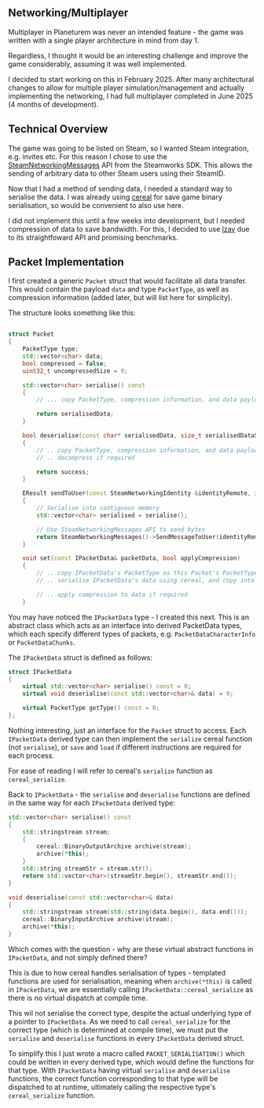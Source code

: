 ## Networking/Multiplayer
Multiplayer in Planeturem was never an intended feature - the game was written with a single player architecture in mind from day 1.

Regardless, I thought it would be an interesting challenge and improve the game considerably, assuming it was well implemented.

I decided to start working on this in February 2025. After many architectural changes to allow for multiple player simulation/management and actually implementing the networking, I had full multiplayer completed in June 2025 (4 months of development).

## Technical Overview
The game was going to be listed on Steam, so I wanted Steam integration, e.g. invites etc. For this reason I chose to use the [SteamNetworkingMessages](https://partner.steamgames.com/doc/api/ISteamnetworkingMessages) API from the Steamworks SDK. This allows the sending of arbitrary data to other Steam users using their SteamID.

Now that I had a method of sending data, I needed a standard way to serialise the data. I was already using [cereal](https://uscilab.github.io/cereal/) for save game binary serialisation, so would be convenient to also use here.

I did not implement this until a few weeks into development, but I needed compression of data to save bandwidth. For this, I decided to use [lzav](https://github.com/avaneev/lzav) due to its straightfoward API and promising benchmarks.

## Packet Implementation
I first created a generic `Packet` struct that would facilitate all data transfer. This would contain the payload `data` and type `PacketType`, as well as compression information (added later, but will list here for simplicity).

The structure looks something like this:
```cpp

struct Packet
{
    PacketType type;
    std::vector<char> data;
    bool compressed = false;
    uint32_t uncompressedSize = 0;

    std::vector<char> serialise() const
    {
        // ... copy PacketType, compression information, and data payload into contiguous memory for transfer

        return serialisedData;
    }

    bool deserialise(const char* serialisedData, size_t serialisedDataSize)
    {
        // .. copy PacketType, compression information, and data payload from passed in data into Packet memory
        // .. decompress if required

        return success;
    }

    EResult sendToUser(const SteamNetworkingIdentity &identityRemote, int nSendFlags, int nRemoteChannel) const
    {
        // Serialise into contiguous memory
        std::vector<char> serialised = serialise();

        // Use SteamNetworkingMessages API to send bytes
        return SteamNetworkingMessages()->SendMessageToUser(identityRemote, serialised.data(), serialised.size(), nSendFlags, nRemoteChannel);
    }

    void set(const IPacketData& packetData, bool applyCompression)
    {
        // .. copy IPacketData's PacketType as this Packet's PacketType
        // .. serialise IPacketData's data using cereal, and copy into Packet data payload

        // .. apply compression to data if required
    }
```

You may have noticed the `IPacketData` type - I created this next. This is an abstract class which acts as an interface into derived PacketData types, which each specify different types of packets, e.g. `PacketDataCharacterInfo` or `PacketDataChunks`.

The `IPacketData` struct is defined as follows:
```cpp
struct IPacketData
{
    virtual std::vector<char> serialise() const = 0;
    virtual void deserialise(const std::vector<char>& data) = 0;

    virtual PacketType getType() const = 0;
};
```
Nothing interesting, just an interface for the `Packet` struct to access. Each `IPacketData` derived type can then implement the `serialize` cereal function (not `serialise`), or `save` and `load` if different instructions are required for each process.

For ease of reading I will refer to cereal's `serialize` function as `cereal_serialize`.

Back to `IPacketData` - the `serialise` and `deserialise` functions are defined in the same way for each `IPacketData` derived type:
```cpp
std::vector<char> serialise() const
{
    std::stringstream stream;
    {
        cereal::BinaryOutputArchive archive(stream);
        archive(*this);
    }
    std::string streamStr = stream.str();
    return std::vector<char>(streamStr.begin(), streamStr.end());
}

void deserialise(const std::vector<char>& data)
{
    std::stringstream stream(std::string(data.begin(), data.end()));
    cereal::BinaryInputArchive archive(stream);
    archive(*this);
}
```
Which comes with the question - why are these virtual abstract functions in `IPacketData`, and not simply defined there?

This is due to how cereal handles serialisation of types - templated functions are used for serialisation, meaning when `archive(*this)` is called in `IPacketData`, we are essentially calling `IPacketData::cereal_serialize` as there is no virtual dispatch at compile time.

This wil not serialise the correct type, despite the actual underlying type of a pointer to `IPacketData`. As we need to call `cereal_serialize` for the correct type (which is determined at compile time), we must put the `serialise` and `deserialise` functions in every `IPacketData` derived struct.

To simplify this I just wrote a macro called `PACKET_SERIALISATION()` which could be written in every derived type, which would define the functions for that type. With `IPacketData` having virtual `serialise` and `deserialise` functions, the correct function corresponding to that type will be dispatched to at runtime, ultimately calling the respective type's `cereal_serialize` function.
